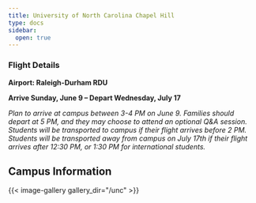 ```yaml
---
title: University of North Carolina Chapel Hill
type: docs
sidebar:
  open: true
---
```


### Flight Details
**Airport: Raleigh-Durham RDU**

**Arrive Sunday, June 9 – Depart Wednesday, July 17**

*Plan to arrive at campus between 3-4 PM on June 9. Families should depart at 5 PM, and they may choose to attend an optional Q&A session. Students will be transported to campus if their flight arrives before 2 PM. Students will be transported away from campus on July 17th if their flight arrives after 12:30 PM, or 1:30 PM for international students.*

## Campus Information
{{< image-gallery gallery_dir="/unc" >}}
